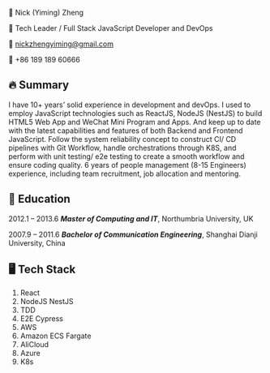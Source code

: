 👨 Nick (Yiming) Zheng 

🚀 Tech Leader / Full Stack JavaScript Developer and DevOps

📧 nickzhengyiming@gmail.com

📱 +86 189 189 60666

## 🔥 Summary
I have 10+ years’ solid experience in development and devOps.
I used to employ JavaScript technologies such as ReactJS, NodeJS (NestJS) to build HTML5 Web App and WeChat Mini Program and Apps. And keep up to date with the latest capabilities and features of both Backend and Frontend JavaScript. Follow the system reliability concept to construct CI/ CD pipelines with Git Workflow, handle orchestrations through K8S, and perform with unit testing/ e2e testing to create a smooth workflow and ensure coding quality.
6 years of people management (8-15 Engineers) experience, including team recruitment, job allocation and mentoring.

## 🏫 Education

2012.1 – 2013.6 ***Master of Computing and IT***, Northumbria University, UK

2007.9 – 2011.6 ***Bachelor of Communication Engineering***, Shanghai Dianji University, China


## 🖥️ Tech Stack
1. React
2. NodeJS NestJS
3. TDD
4. E2E Cypress
5. AWS
6. Amazon ECS Fargate
7. AliCloud
9. Azure
10. K8s
